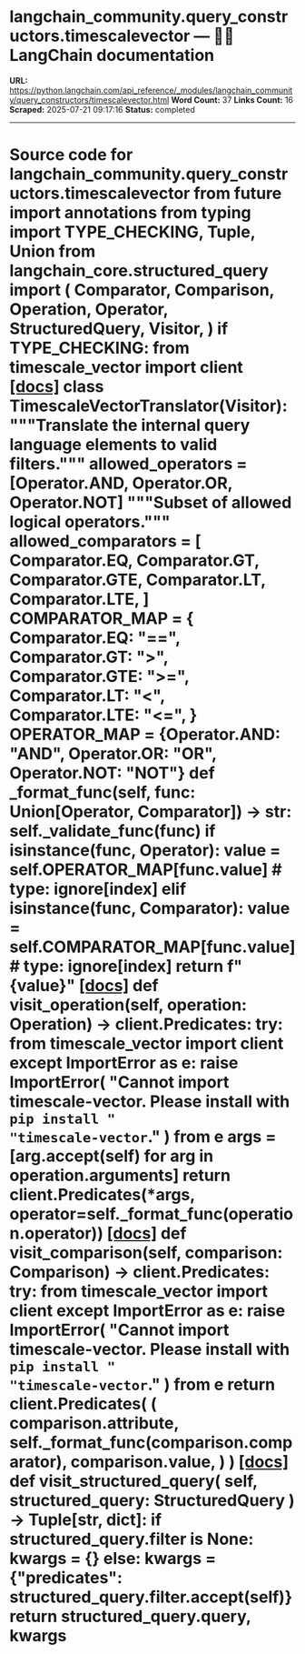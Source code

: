 # langchain_community.query_constructors.timescalevector — 🦜🔗 LangChain  documentation

**URL:** https://python.langchain.com/api_reference/_modules/langchain_community/query_constructors/timescalevector.html
**Word Count:** 37
**Links Count:** 16
**Scraped:** 2025-07-21 09:17:16
**Status:** completed

---

# Source code for langchain\_community.query\_constructors.timescalevector               from __future__ import annotations          from typing import TYPE_CHECKING, Tuple, Union          from langchain_core.structured_query import (         Comparator,         Comparison,         Operation,         Operator,         StructuredQuery,         Visitor,     )          if TYPE_CHECKING:         from timescale_vector import client                              [[docs]](https://python.langchain.com/api_reference/community/query_constructors/langchain_community.query_constructors.timescalevector.TimescaleVectorTranslator.html#langchain_community.query_constructors.timescalevector.TimescaleVectorTranslator)     class TimescaleVectorTranslator(Visitor):         """Translate the internal query language elements to valid filters."""              allowed_operators = [Operator.AND, Operator.OR, Operator.NOT]         """Subset of allowed logical operators."""              allowed_comparators = [             Comparator.EQ,             Comparator.GT,             Comparator.GTE,             Comparator.LT,             Comparator.LTE,         ]              COMPARATOR_MAP = {             Comparator.EQ: "==",             Comparator.GT: ">",             Comparator.GTE: ">=",             Comparator.LT: "<",             Comparator.LTE: "<=",         }              OPERATOR_MAP = {Operator.AND: "AND", Operator.OR: "OR", Operator.NOT: "NOT"}              def _format_func(self, func: Union[Operator, Comparator]) -> str:             self._validate_func(func)             if isinstance(func, Operator):                 value = self.OPERATOR_MAP[func.value]  # type: ignore[index]             elif isinstance(func, Comparator):                 value = self.COMPARATOR_MAP[func.value]  # type: ignore[index]             return f"{value}"                         [[docs]](https://python.langchain.com/api_reference/community/query_constructors/langchain_community.query_constructors.timescalevector.TimescaleVectorTranslator.html#langchain_community.query_constructors.timescalevector.TimescaleVectorTranslator.visit_operation)         def visit_operation(self, operation: Operation) -> client.Predicates:             try:                 from timescale_vector import client             except ImportError as e:                 raise ImportError(                     "Cannot import timescale-vector. Please install with `pip install "                     "timescale-vector`."                 ) from e             args = [arg.accept(self) for arg in operation.arguments]             return client.Predicates(*args, operator=self._format_func(operation.operator))                                        [[docs]](https://python.langchain.com/api_reference/community/query_constructors/langchain_community.query_constructors.timescalevector.TimescaleVectorTranslator.html#langchain_community.query_constructors.timescalevector.TimescaleVectorTranslator.visit_comparison)         def visit_comparison(self, comparison: Comparison) -> client.Predicates:             try:                 from timescale_vector import client             except ImportError as e:                 raise ImportError(                     "Cannot import timescale-vector. Please install with `pip install "                     "timescale-vector`."                 ) from e             return client.Predicates(                 (                     comparison.attribute,                     self._format_func(comparison.comparator),                     comparison.value,                 )             )                                        [[docs]](https://python.langchain.com/api_reference/community/query_constructors/langchain_community.query_constructors.timescalevector.TimescaleVectorTranslator.html#langchain_community.query_constructors.timescalevector.TimescaleVectorTranslator.visit_structured_query)         def visit_structured_query(             self, structured_query: StructuredQuery         ) -> Tuple[str, dict]:             if structured_query.filter is None:                 kwargs = {}             else:                 kwargs = {"predicates": structured_query.filter.accept(self)}             return structured_query.query, kwargs